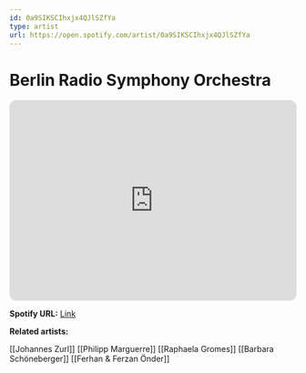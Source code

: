 ```yaml
---
id: 0a9SIKSCIhxjx4QJlSZfYa
type: artist
url: https://open.spotify.com/artist/0a9SIKSCIhxjx4QJlSZfYa
---
```

# Berlin Radio Symphony Orchestra

<iframe style="border-radius:12px" src="https://open.spotify.com/embed/artist/0a9SIKSCIhxjx4QJlSZfYa" width="100%" height="352" frameBorder="0" allowfullscreen="" allow="autoplay; clipboard-write; encrypted-media; fullscreen; picture-in-picture" loading="lazy"></iframe>

**Spotify URL:** [Link](https://open.spotify.com/artist/0a9SIKSCIhxjx4QJlSZfYa)

**Related artists:**

[[Johannes Zurl]]
[[Philipp Marguerre]]
[[Raphaela Gromes]]
[[Barbara Schöneberger]]
[[Ferhan & Ferzan Önder]]
